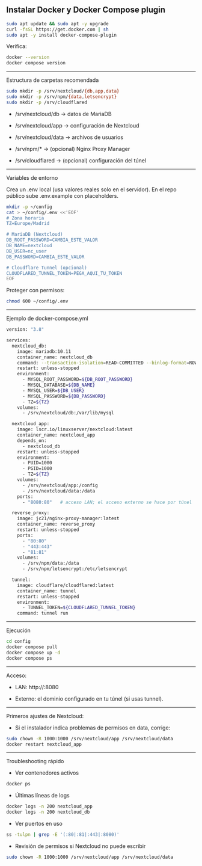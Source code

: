 
## Instalar Docker y Docker Compose plugin

```bash
sudo apt update && sudo apt -y upgrade
curl -fsSL https://get.docker.com | sh
sudo apt -y install docker-compose-plugin
```
Verifica:

```bash
docker --version
docker compose version
```
------

Estructura de carpetas recomendada

```bash
sudo mkdir -p /srv/nextcloud/{db,app,data}
sudo mkdir -p /srv/npm/{data,letsencrypt}
sudo mkdir -p /srv/cloudflared
```

- /srv/nextcloud/db → datos de MariaDB

- /srv/nextcloud/app → configuración de Nextcloud

- /srv/nextcloud/data → archivos de usuarios

- /srv/npm/* → (opcional) Nginx Proxy Manager

- /srv/cloudflared → (opcional) configuración del túnel

----------

Variables de entorno

Crea un .env local (usa valores reales solo en el servidor). En el repo público sube .env.example con placeholders.
```bash
mkdir -p ~/config
cat > ~/config/.env <<'EOF'
# Zona horaria
TZ=Europe/Madrid

# MariaDB (Nextcloud)
DB_ROOT_PASSWORD=CAMBIA_ESTE_VALOR
DB_NAME=nextcloud
DB_USER=nc_user
DB_PASSWORD=CAMBIA_ESTE_VALOR

# Cloudflare Tunnel (opcional)
CLOUDFLARED_TUNNEL_TOKEN=PEGA_AQUI_TU_TOKEN
EOF
```
Proteger con permisos:
```bash
chmod 600 ~/config/.env
```

-----------

Ejemplo de docker-compose.yml

```bash
version: "3.8"

services:
  nextcloud_db:
    image: mariadb:10.11
    container_name: nextcloud_db
    command: --transaction-isolation=READ-COMMITTED --binlog-format=ROW
    restart: unless-stopped
    environment:
      - MYSQL_ROOT_PASSWORD=${DB_ROOT_PASSWORD}
      - MYSQL_DATABASE=${DB_NAME}
      - MYSQL_USER=${DB_USER}
      - MYSQL_PASSWORD=${DB_PASSWORD}
      - TZ=${TZ}
    volumes:
      - /srv/nextcloud/db:/var/lib/mysql

  nextcloud_app:
    image: lscr.io/linuxserver/nextcloud:latest
    container_name: nextcloud_app
    depends_on:
      - nextcloud_db
    restart: unless-stopped
    environment:
      - PUID=1000
      - PGID=1000
      - TZ=${TZ}
    volumes:
      - /srv/nextcloud/app:/config
      - /srv/nextcloud/data:/data
    ports:
      - "8080:80"   # acceso LAN; el acceso externo se hace por túnel

  reverse_proxy:
    image: jc21/nginx-proxy-manager:latest
    container_name: reverse_proxy
    restart: unless-stopped
    ports:
      - "80:80"
      - "443:443"
      - "81:81"
    volumes:
      - /srv/npm/data:/data
      - /srv/npm/letsencrypt:/etc/letsencrypt

  tunnel:
    image: cloudflare/cloudflared:latest
    container_name: tunnel
    restart: unless-stopped
    environment:
      - TUNNEL_TOKEN=${CLOUDFLARED_TUNNEL_TOKEN}
    command: tunnel run
```
--------
Ejecución

```bash
cd config
docker compose pull
docker compose up -d
docker compose ps
```
----------

Acceso:

- LAN: http://<IP-LAN>:8080

- Externo: el dominio configurado en tu túnel (si usas tunnel).

------
Primeros ajustes de Nextcloud:

- Si el instalador indica problemas de permisos en data, corrige:
```bash
sudo chown -R 1000:1000 /srv/nextcloud/app /srv/nextcloud/data
docker restart nextcloud_app
```
------
Troubleshooting rápido

- Ver contenedores activos
```bash
docker ps
```
- Últimas líneas de logs
```bash
docker logs -n 200 nextcloud_app
docker logs -n 200 nextcloud_db
```
- Ver puertos en uso
```bash
ss -tulpn | grep -E '(:80|:81|:443|:8080)'
```
- Revisión de permisos si Nextcloud no puede escribir
```bash
sudo chown -R 1000:1000 /srv/nextcloud/app /srv/nextcloud/data
```
